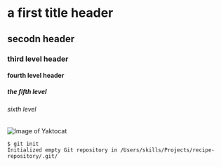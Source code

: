 # a first title header
## secodn header
### third level header
#### fourth level header
##### the fifth level
###### sixth level

![Image of Yaktocat](https://octodex.github.com/images/yaktocat.png)

```
$ git init
Initialized empty Git repository in /Users/skills/Projects/recipe-repository/.git/
```
